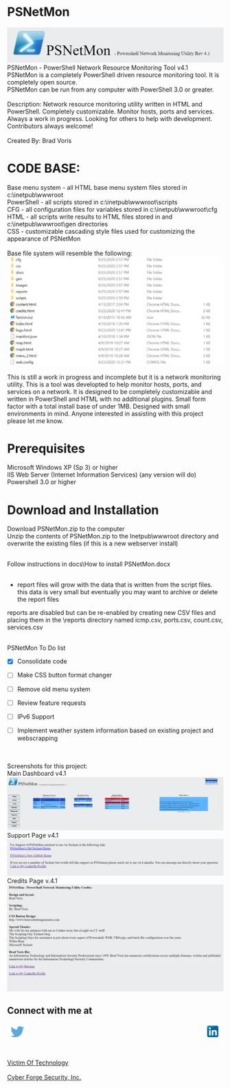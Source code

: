 # PSNetMon
<IMG SRC="https://github.com/bvoris/PSNetMon/blob/master/screenshots/psnetmonss00.PNG"><BR /> 
PSNetMon - PowerShell Network Resource Monitoring Tool v4.1 <BR />
PSNetMon is a completely PowerShell driven resource monitoring tool. It is completely open source.<BR />
PSNetMon can be run from any computer with PowerShell 3.0 or greater.<BR /><BR />
Description: Network resource monitoring utility written in HTML and PowerShell. Completely customizable. Monitor hosts, ports and services. Always a work in progress. Looking for others to help with development. <BR />
Contributors always welcome!<BR /><BR />
Created By: Brad Voris<BR />
 
# CODE BASE:
Base menu system - all HTML base menu system files stored in c:\inetpub\wwwroot<BR />
PowerShell - all scripts stored in c:\inetpub\wwwroot\scripts<BR />
CFG - all configuration files for variables stored in c:\inetpub\wwwroot\cfg<BR />
HTML - all scripts write results to HTML files stored in and c:\inetpub\wwwroot\gen directories<BR />
CSS - customizable cascading style files used for customizing the appearance of PSNetMon<BR /><BR />
Base file system will resemble the following:<BR />
<IMG SRC="https://github.com/bvoris/PSNetMon/blob/master/screenshots/psnetmonss04.PNG"><BR /> 

This is still a work in progress and incomplete but it is a network monitoring utility. This is a tool was developted to help monitor hosts, ports, and services on a network. It is designed to be completely customizable and written in PowerShell and HTML with no additional plugins. Small form factor with a total install base of under 1MB. Designed with small environments in mind. Anyone interested in assisting with this project please let me know.


# Prerequisites
Microsoft Windows XP (Sp 3) or higher<BR />
IIS Web Server (Internet Information Services) (any version will do)<BR />
Powershell 3.0 or higher<BR />

 
# Download and Installation

Download PSNetMon.zip to the computer<BR />
Unzip the contents of PSNetMon.zip to the Inetpub\wwwroot directory and overwrite the existing files (if this is a new webserver install)<BR /><BR />


Follow instructions in docs\How to install PSNetMon.docx<BR /><BR />

* report files will grow with the data that is written from the script files. this data is very small but eventually you may want to archive or delete the report files

reports are disabled but can be re-enabled by creating new CSV files and placing them in the \reports directory named icmp.csv, ports.csv, count.csv, services.csv<BR /><BR />

PSNetMon To Do list
- [x] Consolidate code
- [ ] Make CSS button format changer
- [ ] Remove old menu system
- [ ] Review feature requests
- [ ] IPv6 Support
- [ ] Implement weather system information based on existing project and webscrapping


<BR /><BR />
Screenshots for this project:<BR />
Main Dashboard v4.1<BR />
<IMG SRC="https://github.com/bvoris/PSNetMon/blob/master/screenshots/psnetmonss01.PNG"><BR />
Support Page v4.1<BR />
<IMG SRC="https://github.com/bvoris/PSNetMon/blob/master/screenshots/psnetmonss02.PNG"><BR />
Credits Page v.4.1<BR /> 
<IMG SRC="https://github.com/bvoris/PSNetMon/blob/master/screenshots/psnetmonss03.PNG"><BR />

## Connect with me at

<a href="https://twitter.com/HMInfoSecViking?ref_src=twsrc%5Etfw"><IMG SRC="https://github.com/bvoris/bvoris/blob/master/twitter.jpg" WIDTH=10% HEIGHT=10% ALIGN=LEFT></a>

<a href="https://www.linkedin.com/in/brad-voris" target="_blank"><IMG SRC="https://github.com/bvoris/bvoris/blob/master/linkedin.png" WIDTH=10% HEIGHT=4% ALIGN=RIGHT></a>

<BR /><BR />
<BR /><BR />

<A HREF="https://www.victimoftechnology.com">Victim Of Technology<A />
<BR /><BR />
<A HREF="https://www.cyberforgesecurity.com">Cyber Forge Security, Inc.<A />
<BR /><BR />
